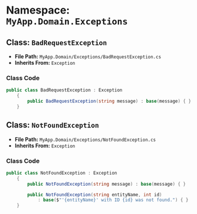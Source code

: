 # Namespace: `MyApp.Domain.Exceptions`

## Class: `BadRequestException`

- **File Path:** `MyApp.Domain/Exceptions/BadRequestException.cs`
- **Inherits From:** `Exception`

### Class Code

```csharp
public class BadRequestException : Exception
    {
        public BadRequestException(string message) : base(message) { }
    }
```

## Class: `NotFoundException`

- **File Path:** `MyApp.Domain/Exceptions/NotFoundException.cs`
- **Inherits From:** `Exception`

### Class Code

```csharp
public class NotFoundException : Exception
    {
        public NotFoundException(string message) : base(message) { }

        public NotFoundException(string entityName, int id)
            : base($"'{entityName}' with ID {id} was not found.") { }
    }
```

